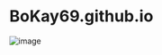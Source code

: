 # BoKay69.github.io

![image](https://github.com/user-attachments/assets/e4144441-6e44-4cf4-89b4-5d1a46c7332d)
